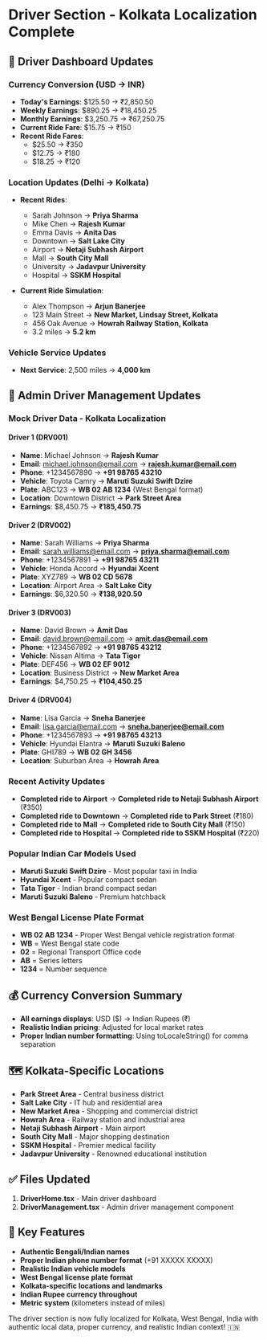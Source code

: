 # Driver Section - Kolkata Localization Complete

## 🚗 **Driver Dashboard Updates**

### **Currency Conversion (USD → INR)**
- **Today's Earnings**: $125.50 → ₹2,850.50
- **Weekly Earnings**: $890.25 → ₹18,450.25  
- **Monthly Earnings**: $3,250.75 → ₹67,250.75
- **Current Ride Fare**: $15.75 → ₹150
- **Recent Ride Fares**: 
  - $25.50 → ₹350
  - $12.75 → ₹180
  - $18.25 → ₹120

### **Location Updates (Delhi → Kolkata)**
- **Recent Rides**:
  - Sarah Johnson → **Priya Sharma**
  - Mike Chen → **Rajesh Kumar** 
  - Emma Davis → **Anita Das**
  - Downtown → **Salt Lake City**
  - Airport → **Netaji Subhash Airport**
  - Mall → **South City Mall**
  - University → **Jadavpur University**
  - Hospital → **SSKM Hospital**

- **Current Ride Simulation**:
  - Alex Thompson → **Arjun Banerjee**
  - 123 Main Street → **New Market, Lindsay Street, Kolkata**
  - 456 Oak Avenue → **Howrah Railway Station, Kolkata**
  - 3.2 miles → **5.2 km**

### **Vehicle Service Updates**
- **Next Service**: 2,500 miles → **4,000 km**

## 🏢 **Admin Driver Management Updates**

### **Mock Driver Data - Kolkata Localization**

#### **Driver 1 (DRV001)**
- **Name**: Michael Johnson → **Rajesh Kumar**
- **Email**: michael.johnson@email.com → **rajesh.kumar@email.com**
- **Phone**: +1234567890 → **+91 98765 43210**
- **Vehicle**: Toyota Camry → **Maruti Suzuki Swift Dzire**
- **Plate**: ABC123 → **WB 02 AB 1234** (West Bengal format)
- **Location**: Downtown District → **Park Street Area**
- **Earnings**: $8,450.75 → **₹185,450.75**

#### **Driver 2 (DRV002)**
- **Name**: Sarah Williams → **Priya Sharma**
- **Email**: sarah.williams@email.com → **priya.sharma@email.com**
- **Phone**: +1234567891 → **+91 98765 43211**
- **Vehicle**: Honda Accord → **Hyundai Xcent**
- **Plate**: XYZ789 → **WB 02 CD 5678**
- **Location**: Airport Area → **Salt Lake City**
- **Earnings**: $6,320.50 → **₹138,920.50**

#### **Driver 3 (DRV003)**
- **Name**: David Brown → **Amit Das**
- **Email**: david.brown@email.com → **amit.das@email.com**
- **Phone**: +1234567892 → **+91 98765 43212**
- **Vehicle**: Nissan Altima → **Tata Tigor**
- **Plate**: DEF456 → **WB 02 EF 9012**
- **Location**: Business District → **New Market Area**
- **Earnings**: $4,750.25 → **₹104,450.25**

#### **Driver 4 (DRV004)**
- **Name**: Lisa Garcia → **Sneha Banerjee**
- **Email**: lisa.garcia@email.com → **sneha.banerjee@email.com**
- **Phone**: +1234567893 → **+91 98765 43213**
- **Vehicle**: Hyundai Elantra → **Maruti Suzuki Baleno**
- **Plate**: GHI789 → **WB 02 GH 3456**
- **Location**: Suburban Area → **Howrah Area**

### **Recent Activity Updates**
- **Completed ride to Airport** → **Completed ride to Netaji Subhash Airport** (₹350)
- **Completed ride to Downtown** → **Completed ride to Park Street** (₹180)
- **Completed ride to Mall** → **Completed ride to South City Mall** (₹150)
- **Completed ride to Hospital** → **Completed ride to SSKM Hospital** (₹220)

### **Popular Indian Car Models Used**
- **Maruti Suzuki Swift Dzire** - Most popular taxi in India
- **Hyundai Xcent** - Popular compact sedan
- **Tata Tigor** - Indian brand compact sedan
- **Maruti Suzuki Baleno** - Premium hatchback

### **West Bengal License Plate Format**
- **WB 02 AB 1234** - Proper West Bengal vehicle registration format
- **WB** = West Bengal state code
- **02** = Regional Transport Office code
- **AB** = Series letters
- **1234** = Number sequence

## 💰 **Currency Conversion Summary**
- **All earnings displays**: USD ($) → Indian Rupees (₹)
- **Realistic Indian pricing**: Adjusted for local market rates
- **Proper Indian number formatting**: Using toLocaleString() for comma separation

## 🗺️ **Kolkata-Specific Locations**
- **Park Street Area** - Central business district
- **Salt Lake City** - IT hub and residential area
- **New Market Area** - Shopping and commercial district
- **Howrah Area** - Railway station and industrial area
- **Netaji Subhash Airport** - Main airport
- **South City Mall** - Major shopping destination
- **SSKM Hospital** - Premier medical facility
- **Jadavpur University** - Renowned educational institution

## ✅ **Files Updated**
1. **DriverHome.tsx** - Main driver dashboard
2. **DriverManagement.tsx** - Admin driver management component

## 🎯 **Key Features**
- **Authentic Bengali/Indian names**
- **Proper Indian phone number format** (+91 XXXXX XXXXX)
- **Realistic Indian vehicle models**
- **West Bengal license plate format**
- **Kolkata-specific locations and landmarks**
- **Indian Rupee currency throughout**
- **Metric system** (kilometers instead of miles)

The driver section is now fully localized for Kolkata, West Bengal, India with authentic local data, proper currency, and realistic Indian context! 🇮🇳